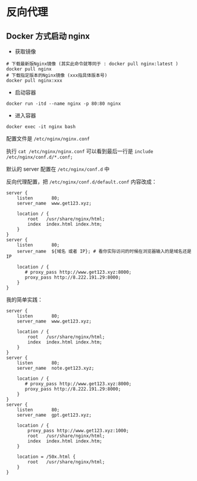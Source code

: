 # 反向代理

## Docker 方式启动 nginx

- 获取镜像
```shell
# 下载最新版Nginx镜像 (其实此命令就等同于 : docker pull nginx:latest )
docker pull nginx
# 下载指定版本的Nginx镜像 (xxx指具体版本号)
docker pull nginx:xxx
```

- 启动容器
```shell
docker run -itd --name nginx -p 80:80 nginx
```

- 进入容器
```shell
docker exec -it nginx bash
```
配置文件是 `/etc/nginx/nginx.conf`

执行 `cat /etc/nginx/nginx.conf` 可以看到最后一行是 `include /etc/nginx/conf.d/*.conf;`

默认的 server 配置在 `/etc/nginx/conf.d` 中

反向代理配置，把 `/etc/nginx/conf.d/default.conf` 内容改成：
```
server {
    listen       80;
    server_name  www.get123.xyz;

    location / {
        root   /usr/share/nginx/html;
        index  index.html index.htm;
    }
}
server {
    listen       80;
    server_name  ${域名 或者 IP}; # 看你实际访问的时候在浏览器输入的是域名还是 IP

    location / {
       # proxy_pass http://www.get123.xyz:8000;
       proxy_pass http://8.222.191.29:8000;
    }
}
```

我的简单实践：
```
server {
    listen       80;
    server_name  www.get123.xyz;

    location / {
        root   /usr/share/nginx/html;
        index  index.html index.htm;
    }
}
server {
    listen       80;
    server_name  note.get123.xyz;

    location / {
       # proxy_pass http://www.get123.xyz:8000;
       proxy_pass http://8.222.191.29:8000;
    }
}
server {
    listen       80;
    server_name  gpt.get123.xyz;

    location / {
        proxy_pass http://www.get123.xyz:1000;
        root   /usr/share/nginx/html;
        index  index.html index.htm;
    }

    location = /50x.html {
        root   /usr/share/nginx/html;
    }
}
```
